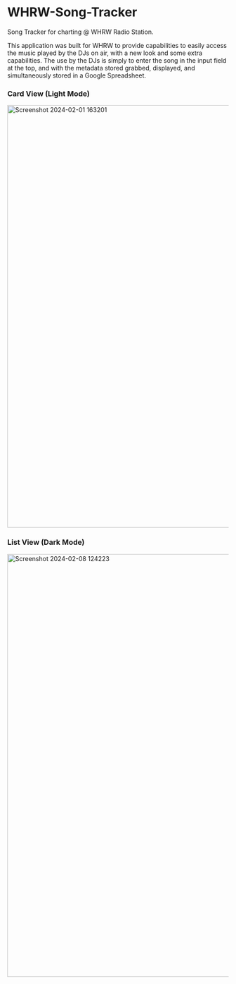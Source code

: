 # WHRW-Song-Tracker
Song Tracker for charting @ WHRW Radio Station.

This application was built for WHRW to provide capabilities to easily access the music played by the DJs on air, with a new look and some extra capabilities. The use by the DJs is simply to enter the song in the input field at the top, and with the metadata stored grabbed, displayed, and simultaneously stored in a Google Spreadsheet.

### Card View (Light Mode)

<img width="959" alt="Screenshot 2024-02-01 163201" src="https://github.com/allen-domingo/WHRW-Song-Tracker/assets/112440034/a618e8f0-ba08-49f5-b958-5adaff26abc7">

### List View (Dark Mode)

<img width="960" alt="Screenshot 2024-02-08 124223" src="https://github.com/allen-domingo/WHRW-Song-Tracker/assets/112440034/5720a9ee-46d7-4a45-8c8f-5cc9d940e3a9">

